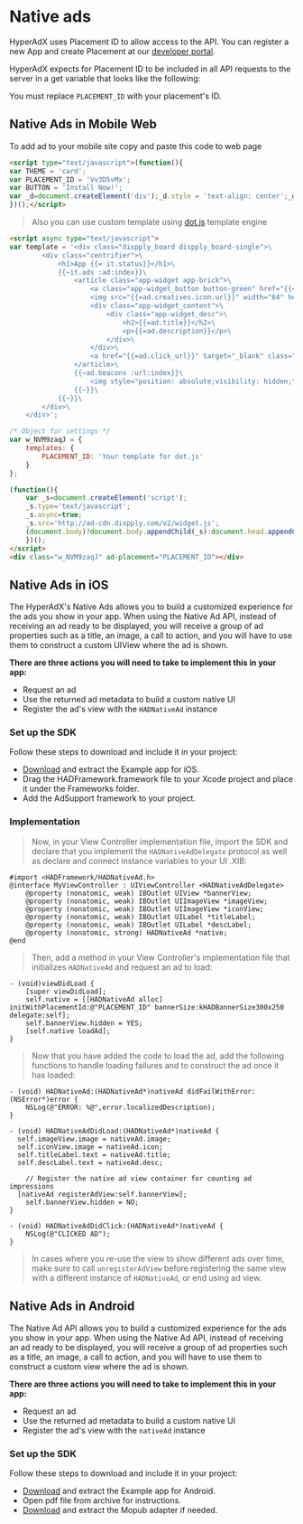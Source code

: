 # Native ads

HyperAdX uses Placement ID to allow access to the API. You can register a new App and create Placement at our [developer portal](http://hyperadx.com/publishers/sign_in).

HyperAdX expects for Placement ID to be included in all API requests to the server in a get variable that looks like the following:

<aside class="notice">
You must replace <code>PLACEMENT_ID</code> with your placement's ID.
</aside>

## Native Ads in Mobile Web

To add ad to your mobile site copy and paste this code to web page

```html
<script type="text/javascript">(function(){
var THEME = 'card';
var PLACEMENT_ID = 'Vv3D5vMx';
var BUTTON = 'Install Now!';
var _d=document.createElement('div');_d.style = 'text-align: center';_d.setAttribute('class', 'w_NVM9zaqJ');_d.setAttribute('ad-placement', PLACEMENT_ID);_d.setAttribute('ad-theme', THEME);_d.setAttribute('ad-button', BUTTON);(document.body)?document.body.appendChild(_d):document.head.appendChild(_d);var _s=document.createElement('script');_s.type='text/javascript';_s.async=true;_s.src="http://ad-cdn.dispply.com/v2/widget.js";(document.body)?document.body.appendChild(_s):document.head.appendChild(_s);
})();</script>
```

> Also you can use custom template using [dot.js](http://olado.github.io/doT/index.html) template engine

```html
<script async type="text/javascript">
var template = '<div class="dispply_board dispply_board-single">\
		<div class="centrifier">\
			<h1>App {{= it.status}}</h1>\
			{{~it.ads :ad:index}}\
				<article class="app-widget app-brick">\
					<a class="app-widget_button button-green" href="{{=ad.click_url}}" target="_blank">FREE</a>\
					<img src="{{=ad.creatives.icon.url}}" width="64" height="64" class="app-widget_ico">\
					<div class="app-widget_content">\
						<div class="app-widget_desc">\
							<h2>{{=ad.title}}</h2>\
							<p>{{=ad.description}}</p>\
						</div>\
					</div>\
					<a href="{{=ad.click_url}}" target="_blank" class="cover-link"></a>\
				</article>\
				{{~ad.beacons :url:index}}\
					<img style="position: absolute;visibility: hidden;" src="{{= url}}">\
				{{~}}\
			{{~}}\
		</div>\
	</div>';

/* Object for settings */
var w_NVM9zaqJ = {
	templates: {
		PLACEMENT_ID: 'Your template for dot.js'
	}
};

(function(){
	var _s=document.createElement('script');
	_s.type='text/javascript';
	_s.async=true;
	_s.src='http://ad-cdn.dispply.com/v2/widget.js';
	(document.body)?document.body.appendChild(_s):document.head.appendChild(_s);
	})();
</script>
<div class="w_NVM9zaqJ" ad-placement="PLACEMENT_ID"></div>
```

## Native Ads in iOS

The HyperAdX's Native Ads allows you to build a customized experience for the ads you show in your app. When using the Native Ad API, instead of receiving an ad ready to be displayed, you will receive a group of ad properties such as a title, an image, a call to action, and you will have to use them to construct a custom UIView where the ad is shown.

**There are three actions you will need to take to implement this in your app:**

* Request an ad
* Use the returned ad metadata to build a custom native UI
* Register the ad's view with the `HADNativeAd` instance

### Set up the SDK

Follow these steps to download and include it in your project:

* [Download](https://s3-us-west-2.amazonaws.com/adpanel-public/TestADFramework-1.1.0.zip) and extract the Example app for iOS.
* Drag the HADFramework.framework file to your Xcode project and place it under the Frameworks folder.
* Add the AdSupport framework to your project.

### Implementation

> Now, in your View Controller implementation file, import the SDK  and declare that you implement the `HADNativeAdDelegate` protocol as well as declare and connect instance variables to your UI .XIB:

```objective_c
#import <HADFramework/HADNativeAd.h>
@interface MyViewController : UIViewController <HADNativeAdDelegate>
	@property (nonatomic, weak) IBOutlet UIView *bannerView;
	@property (nonatomic, weak) IBOutlet UIImageView *imageView;
	@property (nonatomic, weak) IBOutlet UIImageView *iconView;
	@property (nonatomic, weak) IBOutlet UILabel *titleLabel;
	@property (nonatomic, weak) IBOutlet UILabel *descLabel;
	@property (nonatomic, strong) HADNativeAd *native;
@end
```

> Then, add a method in your View Controller's implementation file that initializes `HADNativeAd` and request an ad to load:

```objective_c
- (void)viewDidLoad {
	[super viewDidLoad];
	self.native = [[HADNativeAd alloc] initWithPlacementId:@"PLACEMENT_ID" bannerSize:kHADBannerSize300x250 delegate:self];
	self.bannerView.hidden = YES;
	[self.native loadAd];
}
```

> Now that you have added the code to load the ad, add the following functions to handle loading failures and to construct the ad once it has loaded:

```objective_c
- (void) HADNativeAd:(HADNativeAd*)nativeAd didFailWithError:(NSError*)error {
	NSLog(@"ERROR: %@",error.localizedDescription);
}

- (void) HADNativeAdDidLoad:(HADNativeAd*)nativeAd {
  self.imageView.image = nativeAd.image;
  self.iconView.image = nativeAd.icon;
  self.titleLabel.text = nativeAd.title;
  self.descLabel.text = nativeAd.desc;

	// Register the native ad view container for counting ad impressions
  [nativeAd registerAdView:self.bannerView];
	self.bannerView.hidden = NO;
}

- (void) HADNativeAdDidClick:(HADNativeAd*)nativeAd {
	NSLog(@"CLICKED AD");
}
```

> In cases where you re-use the view to show different ads over time, make sure to call `unregisterAdView` before registering the same view with a different instance of `HADNativeAd`, or end using ad view.

## Native Ads in Android

The Native Ad API allows you to build a customized experience for the ads you show in your app. When using the Native Ad API, instead of receiving an ad ready to be displayed, you will receive a group of ad properties such as a title, an image, a call to action, and you will have to use them to construct a custom view where the ad is shown.

**There are three actions you will need to take to implement this in your app:**

* Request an ad
* Use the returned ad metadata to build a custom native UI
* Register the ad's view with the `nativeAd` instance

### Set up the SDK

Follow these steps to download and include it in your project:

* [Download](https://s3-us-west-2.amazonaws.com/adpanel-public/HyperadxAndroidADs_Sample_v1.2.2.zip) and extract the Example app for Android.
* Open pdf file from archive for instructions.
* [Download](https://s3-us-west-2.amazonaws.com/adpanel-public/HyperadxAndroidMoPubAdapter_1.1.0.zip) and extract the Mopub adapter if needed.
